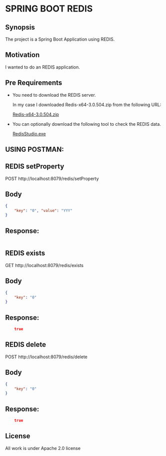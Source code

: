 # SPRING BOOT REDIS

## Synopsis

The project is a Spring Boot Application using REDIS. 

## Motivation

I wanted to do an REDIS application.

## Pre Requirements

- You need to download the REDIS server. 

  In my case I downloaded Redis-x64-3.0.504.zip from the following URL:
  
  [Redis-x64-3.0.504.zip](https://github.com/MicrosoftArchive/redis/releases)
  
- You can optionally download the following tool to check the REDIS data.

  [RedisStudio.exe](https://github.com/cinience/RedisStudio/releases)


USING POSTMAN:
--------------

REDIS setProperty
-----------------
POST
http://localhost:8079/redis/setProperty

Body
----
```json
{
    "key": "0", "value": "YYY"
}
```

Response:
---------
```json

```


REDIS exists
------------
GET
http://localhost:8079/redis/exists

Body
----
```json
{
    "key": "0"
}
```

Response:
---------
```json
    true
```


REDIS delete
------------
POST
http://localhost:8079/redis/delete

Body
----
```json
{
    "key": "0"
}
```

Response:
---------
```json
    true
```

## License

All work is under Apache 2.0 license